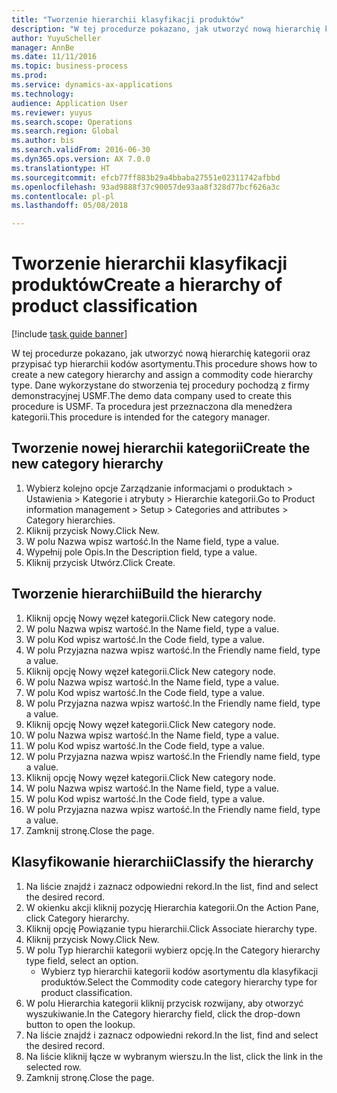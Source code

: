 ```yaml
--- 
title: "Tworzenie hierarchii klasyfikacji produktów"
description: "W tej procedurze pokazano, jak utworzyć nową hierarchię kategorii oraz przypisać typ hierarchii kodów asortymentu."
author: YuyuScheller
manager: AnnBe
ms.date: 11/11/2016
ms.topic: business-process
ms.prod: 
ms.service: dynamics-ax-applications
ms.technology: 
audience: Application User
ms.reviewer: yuyus
ms.search.scope: Operations
ms.search.region: Global
ms.author: bis
ms.search.validFrom: 2016-06-30
ms.dyn365.ops.version: AX 7.0.0
ms.translationtype: HT
ms.sourcegitcommit: efcb77ff883b29a4bbaba27551e02311742afbbd
ms.openlocfilehash: 93ad9888f37c90057de93aa8f328d77bcf626a3c
ms.contentlocale: pl-pl
ms.lasthandoff: 05/08/2018

---
```

# <a name="create-a-hierarchy-of-product-classification"></a><span data-ttu-id="9f012-103">Tworzenie hierarchii klasyfikacji produktów</span><span class="sxs-lookup"><span data-stu-id="9f012-103">Create a hierarchy of product classification</span></span>

[!include [task guide banner](../../includes/task-guide-banner.md)]

<span data-ttu-id="9f012-104">W tej procedurze pokazano, jak utworzyć nową hierarchię kategorii oraz przypisać typ hierarchii kodów asortymentu.</span><span class="sxs-lookup"><span data-stu-id="9f012-104">This procedure shows how to create a new category hierarchy and assign a commodity code hierarchy type.</span></span> <span data-ttu-id="9f012-105">Dane wykorzystane do stworzenia tej procedury pochodzą z firmy demonstracyjnej USMF.</span><span class="sxs-lookup"><span data-stu-id="9f012-105">The demo data company used to create this procedure is USMF.</span></span> <span data-ttu-id="9f012-106">Ta procedura jest przeznaczona dla menedżera kategorii.</span><span class="sxs-lookup"><span data-stu-id="9f012-106">This procedure is intended for the category manager.</span></span>


## <a name="create-the-new-category-hierarchy"></a><span data-ttu-id="9f012-107">Tworzenie nowej hierarchii kategorii</span><span class="sxs-lookup"><span data-stu-id="9f012-107">Create the new category hierarchy</span></span>
1. <span data-ttu-id="9f012-108">Wybierz kolejno opcje Zarządzanie informacjami o produktach > Ustawienia > Kategorie i atrybuty > Hierarchie kategorii.</span><span class="sxs-lookup"><span data-stu-id="9f012-108">Go to Product information management > Setup > Categories and attributes > Category hierarchies.</span></span>
2. <span data-ttu-id="9f012-109">Kliknij przycisk Nowy.</span><span class="sxs-lookup"><span data-stu-id="9f012-109">Click New.</span></span>
3. <span data-ttu-id="9f012-110">W polu Nazwa wpisz wartość.</span><span class="sxs-lookup"><span data-stu-id="9f012-110">In the Name field, type a value.</span></span>
4. <span data-ttu-id="9f012-111">Wypełnij pole Opis.</span><span class="sxs-lookup"><span data-stu-id="9f012-111">In the Description field, type a value.</span></span>
5. <span data-ttu-id="9f012-112">Kliknij przycisk Utwórz.</span><span class="sxs-lookup"><span data-stu-id="9f012-112">Click Create.</span></span>

## <a name="build-the-hierarchy"></a><span data-ttu-id="9f012-113">Tworzenie hierarchii</span><span class="sxs-lookup"><span data-stu-id="9f012-113">Build the hierarchy</span></span>
1. <span data-ttu-id="9f012-114">Kliknij opcję Nowy węzeł kategorii.</span><span class="sxs-lookup"><span data-stu-id="9f012-114">Click New category node.</span></span>
2. <span data-ttu-id="9f012-115">W polu Nazwa wpisz wartość.</span><span class="sxs-lookup"><span data-stu-id="9f012-115">In the Name field, type a value.</span></span>
3. <span data-ttu-id="9f012-116">W polu Kod wpisz wartość.</span><span class="sxs-lookup"><span data-stu-id="9f012-116">In the Code field, type a value.</span></span>
4. <span data-ttu-id="9f012-117">W polu Przyjazna nazwa wpisz wartość.</span><span class="sxs-lookup"><span data-stu-id="9f012-117">In the Friendly name field, type a value.</span></span>
5. <span data-ttu-id="9f012-118">Kliknij opcję Nowy węzeł kategorii.</span><span class="sxs-lookup"><span data-stu-id="9f012-118">Click New category node.</span></span>
6. <span data-ttu-id="9f012-119">W polu Nazwa wpisz wartość.</span><span class="sxs-lookup"><span data-stu-id="9f012-119">In the Name field, type a value.</span></span>
7. <span data-ttu-id="9f012-120">W polu Kod wpisz wartość.</span><span class="sxs-lookup"><span data-stu-id="9f012-120">In the Code field, type a value.</span></span>
8. <span data-ttu-id="9f012-121">W polu Przyjazna nazwa wpisz wartość.</span><span class="sxs-lookup"><span data-stu-id="9f012-121">In the Friendly name field, type a value.</span></span>
9. <span data-ttu-id="9f012-122">Kliknij opcję Nowy węzeł kategorii.</span><span class="sxs-lookup"><span data-stu-id="9f012-122">Click New category node.</span></span>
10. <span data-ttu-id="9f012-123">W polu Nazwa wpisz wartość.</span><span class="sxs-lookup"><span data-stu-id="9f012-123">In the Name field, type a value.</span></span>
11. <span data-ttu-id="9f012-124">W polu Kod wpisz wartość.</span><span class="sxs-lookup"><span data-stu-id="9f012-124">In the Code field, type a value.</span></span>
12. <span data-ttu-id="9f012-125">W polu Przyjazna nazwa wpisz wartość.</span><span class="sxs-lookup"><span data-stu-id="9f012-125">In the Friendly name field, type a value.</span></span>
13. <span data-ttu-id="9f012-126">Kliknij opcję Nowy węzeł kategorii.</span><span class="sxs-lookup"><span data-stu-id="9f012-126">Click New category node.</span></span>
14. <span data-ttu-id="9f012-127">W polu Nazwa wpisz wartość.</span><span class="sxs-lookup"><span data-stu-id="9f012-127">In the Name field, type a value.</span></span>
15. <span data-ttu-id="9f012-128">W polu Kod wpisz wartość.</span><span class="sxs-lookup"><span data-stu-id="9f012-128">In the Code field, type a value.</span></span>
16. <span data-ttu-id="9f012-129">W polu Przyjazna nazwa wpisz wartość.</span><span class="sxs-lookup"><span data-stu-id="9f012-129">In the Friendly name field, type a value.</span></span>
17. <span data-ttu-id="9f012-130">Zamknij stronę.</span><span class="sxs-lookup"><span data-stu-id="9f012-130">Close the page.</span></span>

## <a name="classify-the-hierarchy"></a><span data-ttu-id="9f012-131">Klasyfikowanie hierarchii</span><span class="sxs-lookup"><span data-stu-id="9f012-131">Classify the hierarchy</span></span>
1. <span data-ttu-id="9f012-132">Na liście znajdź i zaznacz odpowiedni rekord.</span><span class="sxs-lookup"><span data-stu-id="9f012-132">In the list, find and select the desired record.</span></span>
2. <span data-ttu-id="9f012-133">W okienku akcji kliknij pozycję Hierarchia kategorii.</span><span class="sxs-lookup"><span data-stu-id="9f012-133">On the Action Pane, click Category hierarchy.</span></span>
3. <span data-ttu-id="9f012-134">Kliknij opcję Powiązanie typu hierarchii.</span><span class="sxs-lookup"><span data-stu-id="9f012-134">Click Associate hierarchy type.</span></span>
4. <span data-ttu-id="9f012-135">Kliknij przycisk Nowy.</span><span class="sxs-lookup"><span data-stu-id="9f012-135">Click New.</span></span>
5. <span data-ttu-id="9f012-136">W polu Typ hierarchii kategorii wybierz opcję.</span><span class="sxs-lookup"><span data-stu-id="9f012-136">In the Category hierarchy type field, select an option.</span></span>
    * <span data-ttu-id="9f012-137">Wybierz typ hierarchii kategorii kodów asortymentu dla klasyfikacji produktów.</span><span class="sxs-lookup"><span data-stu-id="9f012-137">Select the Commodity code category hierarchy type for product classification.</span></span>  
6. <span data-ttu-id="9f012-138">W polu Hierarchia kategorii kliknij przycisk rozwijany, aby otworzyć wyszukiwanie.</span><span class="sxs-lookup"><span data-stu-id="9f012-138">In the Category hierarchy field, click the drop-down button to open the lookup.</span></span>
7. <span data-ttu-id="9f012-139">Na liście znajdź i zaznacz odpowiedni rekord.</span><span class="sxs-lookup"><span data-stu-id="9f012-139">In the list, find and select the desired record.</span></span>
8. <span data-ttu-id="9f012-140">Na liście kliknij łącze w wybranym wierszu.</span><span class="sxs-lookup"><span data-stu-id="9f012-140">In the list, click the link in the selected row.</span></span>
9. <span data-ttu-id="9f012-141">Zamknij stronę.</span><span class="sxs-lookup"><span data-stu-id="9f012-141">Close the page.</span></span>


